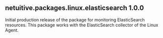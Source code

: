 netuitive.packages.linux.elasticsearch 1.0.0
----------------------

Initial production release of the package for monitoring ElasticSearch resources.  This package works with the ElasticSearch collector of the Linux Agent.